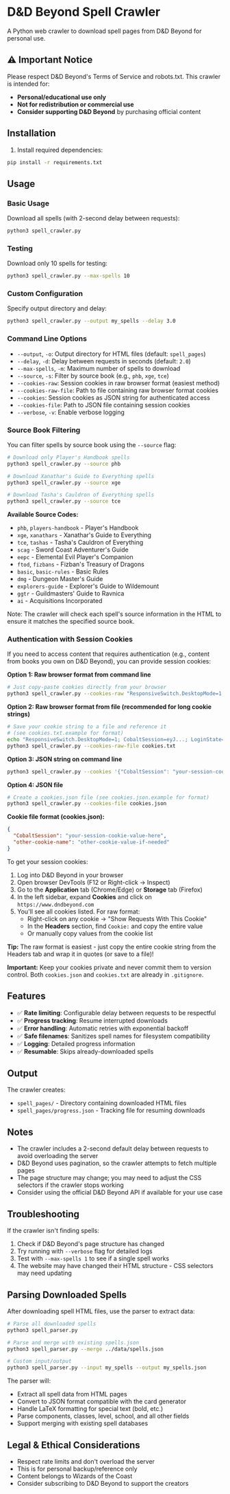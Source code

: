 # D&D Beyond Spell Crawler

A Python web crawler to download spell pages from D&D Beyond for personal use.

## ⚠️ Important Notice

Please respect D&D Beyond's Terms of Service and robots.txt. This crawler is intended for:
- **Personal/educational use only**
- **Not for redistribution or commercial use**
- **Consider supporting D&D Beyond** by purchasing official content

## Installation

1. Install required dependencies:
```bash
pip install -r requirements.txt
```

## Usage

### Basic Usage

Download all spells (with 2-second delay between requests):
```bash
python3 spell_crawler.py
```

### Testing

Download only 10 spells for testing:
```bash
python3 spell_crawler.py --max-spells 10
```

### Custom Configuration

Specify output directory and delay:
```bash
python3 spell_crawler.py --output my_spells --delay 3.0
```

### Command Line Options

- `--output`, `-o`: Output directory for HTML files (default: `spell_pages`)
- `--delay`, `-d`: Delay between requests in seconds (default: `2.0`)
- `--max-spells`, `-m`: Maximum number of spells to download
- `--source`, `-s`: Filter by source book (e.g., `phb`, `xge`, `tce`)
- `--cookies-raw`: Session cookies in raw browser format (easiest method)
- `--cookies-raw-file`: Path to file containing raw browser format cookies
- `--cookies`: Session cookies as JSON string for authenticated access
- `--cookies-file`: Path to JSON file containing session cookies
- `--verbose`, `-v`: Enable verbose logging

### Source Book Filtering

You can filter spells by source book using the `--source` flag:

```bash
# Download only Player's Handbook spells
python3 spell_crawler.py --source phb

# Download Xanathar's Guide to Everything spells
python3 spell_crawler.py --source xge

# Download Tasha's Cauldron of Everything spells
python3 spell_crawler.py --source tce
```

**Available Source Codes:**
- `phb`, `players-handbook` - Player's Handbook
- `xge`, `xanathars` - Xanathar's Guide to Everything
- `tce`, `tashas` - Tasha's Cauldron of Everything
- `scag` - Sword Coast Adventurer's Guide
- `eepc` - Elemental Evil Player's Companion
- `ftod`, `fizbans` - Fizban's Treasury of Dragons
- `basic`, `basic-rules` - Basic Rules
- `dmg` - Dungeon Master's Guide
- `explorers-guide` - Explorer's Guide to Wildemount
- `ggtr` - Guildmasters' Guide to Ravnica
- `ai` - Acquisitions Incorporated

Note: The crawler will check each spell's source information in the HTML to ensure it matches the specified source book.

### Authentication with Session Cookies

If you need to access content that requires authentication (e.g., content from books you own on D&D Beyond), you can provide session cookies:

**Option 1: Raw browser format from command line**
```bash
# Just copy-paste cookies directly from your browser
python3 spell_crawler.py --cookies-raw "ResponsiveSwitch.DesktopMode=1; CobaltSession=eyJ...; LoginState=c17..."
```

**Option 2: Raw browser format from file (recommended for long cookie strings)**
```bash
# Save your cookie string to a file and reference it
# (see cookies.txt.example for format)
echo "ResponsiveSwitch.DesktopMode=1; CobaltSession=eyJ...; LoginState=c17..." > cookies.txt
python3 spell_crawler.py --cookies-raw-file cookies.txt
```

**Option 3: JSON string on command line**
```bash
python3 spell_crawler.py --cookies '{"CobaltSession": "your-session-cookie-value"}'
```

**Option 4: JSON file**
```bash
# Create a cookies.json file (see cookies.json.example for format)
python3 spell_crawler.py --cookies-file cookies.json
```

**Cookie file format (cookies.json):**
```json
{
  "CobaltSession": "your-session-cookie-value-here",
  "other-cookie-name": "other-cookie-value-if-needed"
}
```

To get your session cookies:
1. Log into D&D Beyond in your browser
2. Open browser DevTools (F12 or Right-click → Inspect)
3. Go to the **Application** tab (Chrome/Edge) or **Storage** tab (Firefox)
4. In the left sidebar, expand **Cookies** and click on `https://www.dndbeyond.com`
5. You'll see all cookies listed. For raw format:
   - Right-click on any cookie → "Show Requests With This Cookie"
   - In the **Headers** section, find `Cookie:` and copy the entire value
   - Or manually copy values from the cookie list

**Tip:** The raw format is easiest - just copy the entire cookie string from the Headers tab and wrap it in quotes (or save to a file)!

**Important:** Keep your cookies private and never commit them to version control. Both `cookies.json` and `cookies.txt` are already in `.gitignore`.

## Features

- ✅ **Rate limiting**: Configurable delay between requests to be respectful
- ✅ **Progress tracking**: Resume interrupted downloads
- ✅ **Error handling**: Automatic retries with exponential backoff
- ✅ **Safe filenames**: Sanitizes spell names for filesystem compatibility
- ✅ **Logging**: Detailed progress information
- ✅ **Resumable**: Skips already-downloaded spells

## Output

The crawler creates:
- `spell_pages/` - Directory containing downloaded HTML files
- `spell_pages/progress.json` - Tracking file for resuming downloads

## Notes

- The crawler includes a 2-second default delay between requests to avoid overloading the server
- D&D Beyond uses pagination, so the crawler attempts to fetch multiple pages
- The page structure may change; you may need to adjust the CSS selectors if the crawler stops working
- Consider using the official D&D Beyond API if available for your use case

## Troubleshooting

If the crawler isn't finding spells:
1. Check if D&D Beyond's page structure has changed
2. Try running with `--verbose` flag for detailed logs
3. Test with `--max-spells 1` to see if a single spell works
4. The website may have changed their HTML structure - CSS selectors may need updating

## Parsing Downloaded Spells

After downloading spell HTML files, use the parser to extract data:

```bash
# Parse all downloaded spells
python3 spell_parser.py

# Parse and merge with existing spells.json
python3 spell_parser.py --merge ../data/spells.json

# Custom input/output
python3 spell_parser.py --input my_spells --output my_spells.json
```

The parser will:
- Extract all spell data from HTML pages
- Convert to JSON format compatible with the card generator
- Handle LaTeX formatting for special text (bold, etc.)
- Parse components, classes, level, school, and all other fields
- Support merging with existing spell databases

## Legal & Ethical Considerations

- Respect rate limits and don't overload the server
- This is for personal backup/reference only
- Content belongs to Wizards of the Coast
- Consider subscribing to D&D Beyond to support the creators
